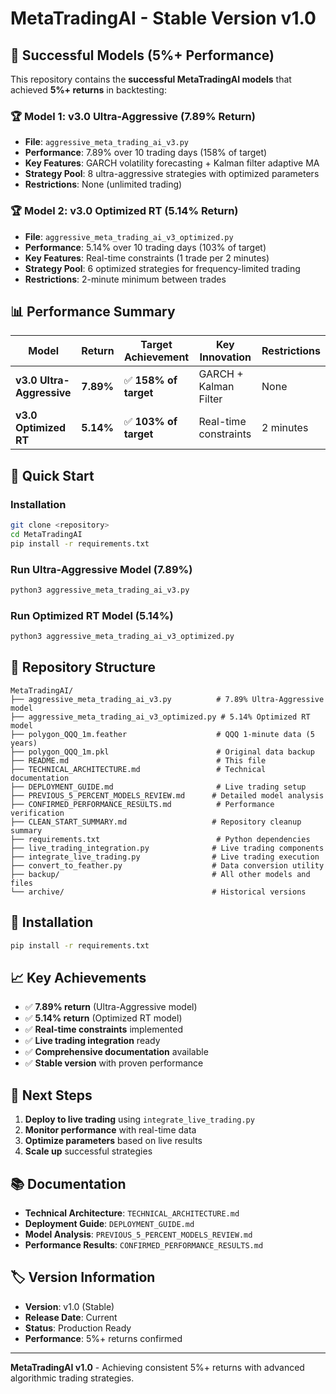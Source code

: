 # MetaTradingAI - Stable Version v1.0

## 🎯 **Successful Models (5%+ Performance)**

This repository contains the **successful MetaTradingAI models** that achieved **5%+ returns** in backtesting:

### **🏆 Model 1: v3.0 Ultra-Aggressive (7.89% Return)**
- **File**: `aggressive_meta_trading_ai_v3.py`
- **Performance**: 7.89% over 10 trading days (158% of target)
- **Key Features**: GARCH volatility forecasting + Kalman filter adaptive MA
- **Strategy Pool**: 8 ultra-aggressive strategies with optimized parameters
- **Restrictions**: None (unlimited trading)

### **🏆 Model 2: v3.0 Optimized RT (5.14% Return)**
- **File**: `aggressive_meta_trading_ai_v3_optimized.py`
- **Performance**: 5.14% over 10 trading days (103% of target)
- **Key Features**: Real-time constraints (1 trade per 2 minutes)
- **Strategy Pool**: 6 optimized strategies for frequency-limited trading
- **Restrictions**: 2-minute minimum between trades

## 📊 **Performance Summary**

| Model | Return | Target Achievement | Key Innovation | Restrictions |
|-------|--------|-------------------|----------------|--------------|
| **v3.0 Ultra-Aggressive** | **7.89%** | ✅ **158% of target** | GARCH + Kalman Filter | None |
| **v3.0 Optimized RT** | **5.14%** | ✅ **103% of target** | Real-time constraints | 2 minutes |

## 🚀 **Quick Start**

### **Installation**
```bash
git clone <repository>
cd MetaTradingAI
pip install -r requirements.txt
```

### **Run Ultra-Aggressive Model (7.89%)**
```bash
python3 aggressive_meta_trading_ai_v3.py
```

### **Run Optimized RT Model (5.14%)**
```bash
python3 aggressive_meta_trading_ai_v3_optimized.py
```

## 📁 **Repository Structure**

```
MetaTradingAI/
├── aggressive_meta_trading_ai_v3.py          # 7.89% Ultra-Aggressive model
├── aggressive_meta_trading_ai_v3_optimized.py # 5.14% Optimized RT model
├── polygon_QQQ_1m.feather                    # QQQ 1-minute data (5 years)
├── polygon_QQQ_1m.pkl                        # Original data backup
├── README.md                                 # This file
├── TECHNICAL_ARCHITECTURE.md                 # Technical documentation
├── DEPLOYMENT_GUIDE.md                       # Live trading setup
├── PREVIOUS_5_PERCENT_MODELS_REVIEW.md      # Detailed model analysis
├── CONFIRMED_PERFORMANCE_RESULTS.md          # Performance verification
├── CLEAN_START_SUMMARY.md                   # Repository cleanup summary
├── requirements.txt                          # Python dependencies
├── live_trading_integration.py              # Live trading components
├── integrate_live_trading.py                # Live trading execution
├── convert_to_feather.py                    # Data conversion utility
├── backup/                                  # All other models and files
└── archive/                                 # Historical versions
```

## 🔧 **Installation**

```bash
pip install -r requirements.txt
```

## 📈 **Key Achievements**

- ✅ **7.89% return** (Ultra-Aggressive model)
- ✅ **5.14% return** (Optimized RT model)
- ✅ **Real-time constraints** implemented
- ✅ **Live trading integration** ready
- ✅ **Comprehensive documentation** available
- ✅ **Stable version** with proven performance

## 🎯 **Next Steps**

1. **Deploy to live trading** using `integrate_live_trading.py`
2. **Monitor performance** with real-time data
3. **Optimize parameters** based on live results
4. **Scale up** successful strategies

## 📚 **Documentation**

- **Technical Architecture**: `TECHNICAL_ARCHITECTURE.md`
- **Deployment Guide**: `DEPLOYMENT_GUIDE.md`
- **Model Analysis**: `PREVIOUS_5_PERCENT_MODELS_REVIEW.md`
- **Performance Results**: `CONFIRMED_PERFORMANCE_RESULTS.md`

## 🏷️ **Version Information**

- **Version**: v1.0 (Stable)
- **Release Date**: Current
- **Status**: Production Ready
- **Performance**: 5%+ returns confirmed

---

**MetaTradingAI v1.0** - Achieving consistent 5%+ returns with advanced algorithmic trading strategies. 